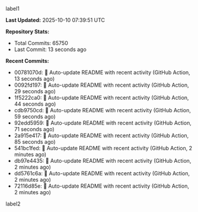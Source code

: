 
label1 
<!-- ACTIVITY_START -->
**Last Updated:** 2025-10-10 07:39:51 UTC

**Repository Stats:**
- Total Commits: 65750
- Last Commit: 13 seconds ago

**Recent Commits:**
- 00781070d: 🤖 Auto-update README with recent activity (GitHub Action, 13 seconds ago)
- 0092fd197: 🤖 Auto-update README with recent activity (GitHub Action, 29 seconds ago)
- 1f5222ca0: 🤖 Auto-update README with recent activity (GitHub Action, 44 seconds ago)
- cdb9750cd: 🤖 Auto-update README with recent activity (GitHub Action, 59 seconds ago)
- 92edd5959: 🤖 Auto-update README with recent activity (GitHub Action, 71 seconds ago)
- 2a915e417: 🤖 Auto-update README with recent activity (GitHub Action, 85 seconds ago)
- 541bc1fed: 🤖 Auto-update README with recent activity (GitHub Action, 2 minutes ago)
- db97e4435: 🤖 Auto-update README with recent activity (GitHub Action, 2 minutes ago)
- dd5761c6a: 🤖 Auto-update README with recent activity (GitHub Action, 2 minutes ago)
- 72116d85e: 🤖 Auto-update README with recent activity (GitHub Action, 2 minutes ago)
<!-- ACTIVITY_END -->

label2
